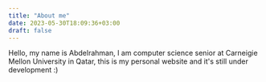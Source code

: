 ```yaml
---
title: "About me"
date: 2023-05-30T18:09:36+03:00
draft: false
---
```


Hello, my name is Abdelrahman, I am computer science senior at Carneigie Mellon University in Qatar, this is my personal website and it's still under development :)